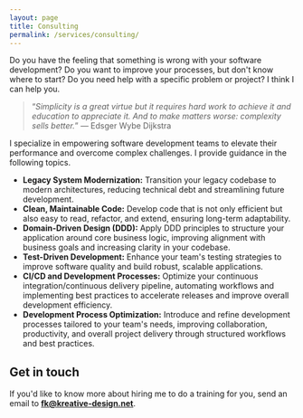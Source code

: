 ```yaml
---
layout: page
title: Consulting
permalink: /services/consulting/
---
```


Do you have the feeling that something is wrong with your software development? Do you want to improve your processes, but don't know where to start? Do you need help with a specific problem or project? I think I can help you.

> “*Simplicity is a great virtue but it requires hard work to achieve it and education to appreciate it. And to make matters worse: complexity sells better.*” ― Edsger Wybe Dijkstra

I specialize in empowering software development teams to elevate their performance and overcome complex challenges. I provide guidance in the following topics.

* **Legacy System Modernization:** Transition your legacy codebase to modern architectures, reducing technical debt and streamlining future development.
* **Clean, Maintainable Code:** Develop code that is not only efficient but also easy to read, refactor, and extend, ensuring long-term adaptability.
* **Domain-Driven Design (DDD):** Apply DDD principles to structure your application around core business logic, improving alignment with business goals and increasing clarity in your codebase.
* **Test-Driven Development:** Enhance your team's testing strategies to improve software quality and build robust, scalable applications.
* **CI/CD and Development Processes:** Optimize your continuous integration/continuous delivery pipeline, automating workflows and implementing best practices to accelerate releases and improve overall development efficiency.
* **Development Process Optimization:** Introduce and refine development processes tailored to your team's needs, improving collaboration, productivity, and overall project delivery through structured workflows and best practices.

## Get in touch

If you'd like to know more about hiring me to do a training for you, send an email to **fk@kreative-design.net**.
